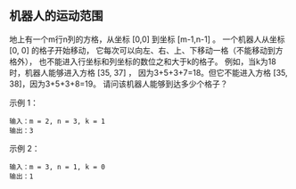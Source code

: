 ## 机器人的运动范围
地上有一个m行n列的方格，从坐标 [0,0] 到坐标 [m-1,n-1] 。
一个机器人从坐标 [0, 0] 的格子开始移动，
它每次可以向左、右、上、下移动一格（不能移动到方格外），
也不能进入行坐标和列坐标的数位之和大于k的格子。
例如，当k为18时，机器人能够进入方格 [35, 37] ，
因为3+5+3+7=18。但它不能进入方格 [35, 38]，因为3+5+3+8=19。
请问该机器人能够到达多少个格子？

 

示例 1：

```text
输入：m = 2, n = 3, k = 1
输出：3
```

示例 2：

```text
输入：m = 3, n = 1, k = 0
输出：1
```